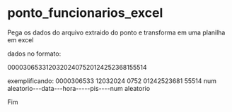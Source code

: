 # ponto_funcionarios_excel
Pega os dados do arquivo extraido do ponto e transforma em uma planilha em excel

dados no formato:

00003065331203202407520124252368155514

exemplificando:
0000306533 12032024 0752 01242523681 55514
num aleatorio---data---hora-----pis----num aleatorio


Fim
